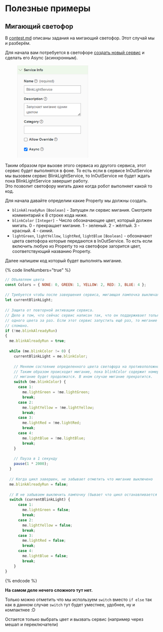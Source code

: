 # Полезные примеры

## Мигающий светофор

В [contest.md](../contest.md "mention") описаны задания на мигающий светофор. Этот случай мы и разберём.

Для начала вам потребуется в светофоре [создать новый сервис](../thingworx-web/veshi.md#sozdanie-servisa) и сделать его Async (асинхронным). &#x20;

<figure><img src="../.gitbook/assets/image.png" alt="" width="234"><figcaption></figcaption></figure>

Таким образом при вызове этого сервиса из другого сервиса, этот сервис будет выполнятся в  фоне. То есть если в сервисе InOutService мы вызовем сервис BlinkLightService, то InOutService не будет ждать пока BlinkLightService завершит работу.\
Это позволит светофору мигать даже когда робот выполняет какой то код.

Для начала давайте определим какие Property мы должны создать.

* `blinkAlreadyRun` `[Boolean]` - Запущен ли сервис мигания. Смотрите комментарий к 8 строке кода ниже.
* `blinkColor` `[Integer]` - Число обозначающее цвет, который должен мигать. 0 - прекращает мигание. 1 - зеленый. 2 - жёлтый. 3 - красный. 4 - синий.
* `lightGreen`, `lightYellow`, `lightRed`, `lightBlue` `[Boolean]` -  обозначают цвета светофора которые передаются в InOutService. То есть если включить любую из Property то на светофоре загорится цвет, соответствующий названию Property.

Далее напишем код который будет выполнять мигание.

{% code lineNumbers="true" %}
```javascript
// Объявляем цвета
const Colors = { NONE: 0, GREEN: 1, YELLOW: 2, RED: 3, BLUE: 4 };

// Требуется чтобы после завершения сервиса, мигающая лампочка выключалась а не оставалась включенной.
let currentBlinkLight;
 
// Защита от повторной активации сервиса.
// Дело в том, что сейчас сервис написан так, что он поддерживает только мигание 
// одного цвета за раз. Если этот сервис запустить ещё раз, то мегание будет
// сломано.
if (!me.blinkAlreadyRun)
{
  me.blinkAlreadyRun = true;

  while (me.blinkColor != 0) {
    currentBlinkLight = me.blinkColor;

    // Меняем состояние определенного цвета светофора на противоположное.
    // Таким образом происходит мигание, пока blinkColor содержит номер цвета, 
    // мигание будет продолжатся. В ином случае мигание прекратится.
    switch (me.blinkColor) {
      case 1:
        me.lightGreen = !me.lightGreen;
        break;
      case 2:
        me.lightYellow = !me.lightYellow;
        break;
      case 3:
        me.lightRed = !me.lightRed;
        break;
      case 4:
        me.lightBlue = !me.lightBlue;
        break;
    }
  
    // Пауза в 1 секунду
    pause(1 * 2000);  
  }
  
  // Когда цикл завершен, не забывает отметить что мигание выключено 
  me.blinkAlreadyRun = false;

  // И не забываем выключить лампочку (бывает что цикл останавливается когда лампа включена)
  switch (currentBlinkLight) {
      case 1:
        me.lightGreen = false;
        break;
      case 2:
        me.lightYellow = false;
        break;
      case 3:
        me.lightRed = false;
        break;
      case 4:
        me.lightBlue = false;
        break;
    }
}
```
{% endcode %}

**На самом деле нечего сложного тут нет.**&#x20;

Только можно отметить что мы используем `switch` вместо `if else` так как в данном случае `switch` тут будет уместнее, удобнее, ну и компактнее :D&#x20;

Остается только выбрать цвет и вызвать сервис (например через мешап и переключатели)
